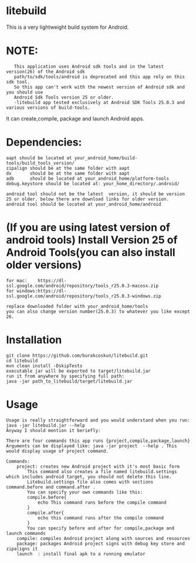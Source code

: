 # litebuild

This is a very lightweight build system for Android.

# NOTE:
	   This application uses Android sdk tools and in the latest version(26) of the Android sdk
	   path/to/sdk/tools/android is deprecated and this app rely on this sdk tool.
	   So this app can't work with the newest version of Android sdk and you should use
	   Android Sdk Tools version 25 or older.
	   -litebuild app tested exclusively at Android SDK Tools 25.0.3 and various versions of build-tools.

It can create,compile, package and launch Android apps.

# Dependencies:
	aapt should be located at your_android_home/build-tools/build_tools_version/
	zipalign should be at the same folder with aapt
	dx		 should be at the same folder with aapt
	adb 	 should be located at your_android_home/platform-tools
	debug.keystore should be located at: your_home_directory/.android/

	android tool should not be the latest  version, it should be version 25 or older. below there are download links for older version.
	android tool should be located at your_android_home/android

# (If you are using latest version of android tools) Install Version 25 of Android Tools(you can also install older versions)
	for mac:    https://dl-ssl.google.com/android/repository/tools_r25.0.3-macosx.zip
	for windows:https://dl-ssl.google.com/android/repository/tools_r25.0.3-windows.zip

	replace downloaded folder with your_android_home/tools
	you can also change version number(25.0.3) to whatever you like except 26.

# Installation
	git clone https://github.com/burakcoskun/litebuild.git
	cd litebuild
	mvn clean install -DskipTests
	executable jar will be exported to target/litebuild.jar
	run it from anywhere by specifying full path:
	java -jar path_to_litebuild/target/litebuild.jar

# Usage
	Usage is really straightforward and you would understand when you run: java -jar litebuild.jar --help
	Anyway I should mention it beriefly:

	There are four commands this app runs {project,compile,package,launch}
	Arguments can be displayed like: java -jar project  --help . This would display usage of project command.

	Commands:
		project: creates new Android project with it's most basic form
			This command also creates a file named litebuild.settings which includes android target, you should not delete this line.
			Litebuild.settings file also comes with sections command.before and command.after .
			You can specify your own commands like this:
			compile.before{
				echo This command runs before the compile command
			}
			compile.after{
				echo this command runs after the compile command
			}
			You can specify before and after for compile,package and launch commands
		compile: compiles Android project along with sources and resources
		package: packages Android project signs with debug key store and zipaligns it
		launch  : install final apk to a running emulator